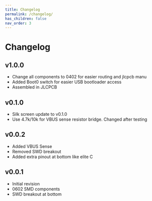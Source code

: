 ```yaml
---
title: Changelog
permalink: /changelog/
has_children: false
nav_order: 3
---
```


# Changelog

## v1.0.0
* Change all components to 0402 for easier routing and jlcpcb manu
* Added Boot0 switch for easier USB bootloader access
* Assembled in JLCPCB

## v0.1.0
* Silk screen update to v0.1.0
* Use 4.7k/10k for VBUS sense resistor bridge. Changed after testing

## v0.0.2
* Added VBUS Sense
* Removed SWD breakout
* Added extra pinout at bottom like elite C

## v0.0.1
* Initial revision
* 0602 SMD components
* SWD breakout at bottom
